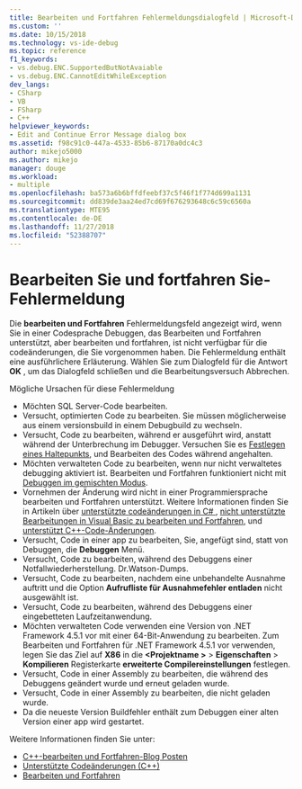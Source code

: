 ```yaml
---
title: Bearbeiten und Fortfahren Fehlermeldungsdialogfeld | Microsoft-Dokumentation
ms.custom: ''
ms.date: 10/15/2018
ms.technology: vs-ide-debug
ms.topic: reference
f1_keywords:
- vs.debug.ENC.SupportedButNotAvaiable
- vs.debug.ENC.CannotEditWhileException
dev_langs:
- CSharp
- VB
- FSharp
- C++
helpviewer_keywords:
- Edit and Continue Error Message dialog box
ms.assetid: f98c91c0-447a-4533-85b6-87170a0dc4c3
author: mikejo5000
ms.author: mikejo
manager: douge
ms.workload:
- multiple
ms.openlocfilehash: ba573a6b6bffdfeebf37c5f46f1f774d699a1131
ms.sourcegitcommit: dd839de3aa24ed7cd69f676293648c6c59c6560a
ms.translationtype: MTE95
ms.contentlocale: de-DE
ms.lasthandoff: 11/27/2018
ms.locfileid: "52388707"
---
```

# <a name="edit-and-continue-error-message"></a>Bearbeiten Sie und fortfahren Sie-Fehlermeldung 

Die **bearbeiten und Fortfahren** Fehlermeldungsfeld angezeigt wird, wenn Sie in einer Codesprache Debuggen, das Bearbeiten und Fortfahren unterstützt, aber bearbeiten und fortfahren, ist nicht verfügbar für die codeänderungen, die Sie vorgenommen haben. Die Fehlermeldung enthält eine ausführlichere Erläuterung. Wählen Sie zum Dialogfeld für die Antwort **OK** , um das Dialogfeld schließen und die Bearbeitungsversuch Abbrechen.  

Mögliche Ursachen für diese Fehlermeldung  

-   Möchten SQL Server-Code bearbeiten.
-   Versucht, optimierten Code zu bearbeiten. Sie müssen möglicherweise aus einem versionsbuild in einem Debugbuild zu wechseln.
-   Versucht, Code zu bearbeiten, während er ausgeführt wird, anstatt während der Unterbrechung im Debugger. Versuchen Sie es [Festlegen eines Haltepunkts](../debugger/using-breakpoints.md), und Bearbeiten des Codes während angehalten.
-   Möchten verwalteten Code zu bearbeiten, wenn nur nicht verwaltetes debugging aktiviert ist. Bearbeiten und Fortfahren funktioniert nicht mit [Debuggen im gemischten Modus](../debugger/how-to-debug-in-mixed-mode.md).
-   Vornehmen der Änderung wird nicht in einer Programmiersprache bearbeiten und Fortfahren unterstützt. Weitere Informationen finden Sie in Artikeln über [unterstützte codeänderungen in C# ](supported-code-changes-csharp.md), [nicht unterstützte Bearbeitungen in Visual Basic zu bearbeiten und Fortfahren](unsupported-edits-in-visual-basic-edit-and-continue.md), und [unterstützt C++-Code-Änderungen](supported-code-changes-cpp.md).
-   Versucht, Code in einer app zu bearbeiten, Sie, angefügt sind, statt von Debuggen, die **Debuggen** Menü.  
-   Versucht, Code zu bearbeiten, während des Debuggens einer Notfallwiederherstellung. Dr.Watson-Dumps.  
-   Versucht, Code zu bearbeiten, nachdem eine unbehandelte Ausnahme auftritt und die Option **Aufrufliste für Ausnahmefehler entladen** nicht ausgewählt ist.  
-   Versucht, Code zu bearbeiten, während des Debuggens einer eingebetteten Laufzeitanwendung.
-   Möchten verwalteten Code verwenden eine Version von .NET Framework 4.5.1 vor mit einer 64-Bit-Anwendung zu bearbeiten. Zum Bearbeiten und Fortfahren für .NET Framework 4.5.1 vor verwenden, legen Sie das Ziel auf **X86** in die  **\<Projektname >** > **Eigenschaften**  >  **Kompilieren** Registerkarte **erweiterte Compilereinstellungen** festlegen.  
-   Versucht, Code in einer Assembly zu bearbeiten, die während des Debuggens geändert wurde und erneut geladen wurde.  
-   Versucht, Code in einer Assembly zu bearbeiten, die nicht geladen wurde.  
-   Da die neueste Version Buildfehler enthält zum Debuggen einer alten Version einer app wird gestartet.
  
Weitere Informationen finden Sie unter:
- [C++-bearbeiten und Fortfahren-Blog Posten](https://blogs.msdn.microsoft.com/vcblog/2016/07/01/c-edit-and-continue-in-visual-studio-2015-update-3/)  
- [Unterstützte Codeänderungen (C++)](../debugger/supported-code-changes-cpp.md)
- [Bearbeiten und Fortfahren](../debugger/edit-and-continue.md)